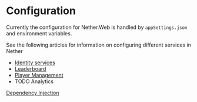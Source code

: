 # Configuration

Currently the configuration for Nether.Web is handled by `appSettings.json` and environment variables.

See the following articles for information on configuring different services in Nether

* [Identity services](identity.md)
* [Leaderboard](leaderboard.md)
* [Player Management](player-management.md)
* TODO Analytics


 [Dependency Injection](dependency-injection.md)
